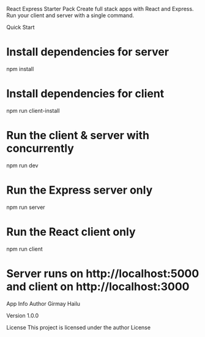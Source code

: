 React Express Starter Pack
Create full stack apps with React and Express. Run your client and server with a single command.

Quick Start
# Install dependencies for server
npm install

# Install dependencies for client
npm run client-install

# Run the client & server with concurrently
npm run dev

# Run the Express server only
npm run server

# Run the React client only
npm run client

# Server runs on http://localhost:5000 and client on http://localhost:3000
App Info
Author
Girmay Hailu

Version
1.0.0

License
This project is licensed under the author License